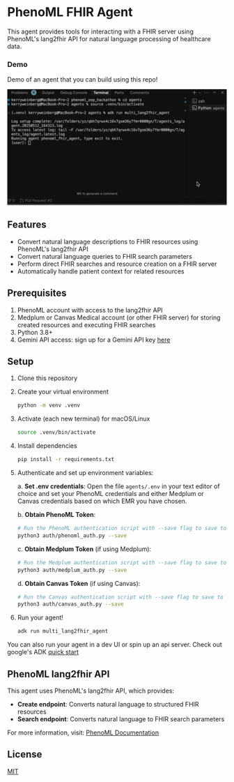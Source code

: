 # PhenoML FHIR Agent

This agent provides tools for interacting with a FHIR server using PhenoML's lang2fhir API for natural language processing of healthcare data.

### Demo

Demo of an agent that you can build using this repo!

![PhenoML FHIR Agent Demo](202505131555.gif)

## Features

- Convert natural language descriptions to FHIR resources using PhenoML's lang2fhir API
- Convert natural language queries to FHIR search parameters
- Perform direct FHIR searches and resource creation on a FHIR server
- Automatically handle patient context for related resources

## Prerequisites

1. PhenoML account with access to the lang2fhir API
2. Medplum or Canvas Medical account (or other FHIR server) for storing created resources and executing FHIR searches
3. Python 3.8+
4. Gemini API access: sign up for a Gemini API key [here](https://ai.google.dev/gemini-api/docs/api-key) 

## Setup

1. Clone this repository

2. Create your virtual environment
   ```bash
   python -m venv .venv
   ```

3. Activate (each new terminal) for macOS/Linux

   ```bash
   source .venv/bin/activate
   ```

4. Install dependencies
   ```bash
   pip install -r requirements.txt
   ```

5. Authenticate and set up environment variables:

   a. **Set .env credentials**:
   Open the file `agents/.env` in your text editor of choice and set your
PhenoML credentials and either Medplum or Canvas credentials based on which
EMR you have chosen.

   b. **Obtain PhenoML Token**:
   ```bash
   # Run the PhenoML authentication script with --save flag to save to .env automatically. Assumes your credentials are in your .env already 
   python3 auth/phenoml_auth.py --save
   ```

   c. **Obtain Medplum Token** (if using Medplum):
   ```bash
   # Run the Medplum authentication script with --save flag to save to .env automatically. Assumes your credentials are in your .env already
   python3 auth/medplum_auth.py --save

   ```

   d. **Obtain Canvas Token** (if using Canvas):
   ```bash
   # Run the Canvas authentication script with --save flag to save to .env automatically. Assumes your credentials are in your .env already
   python3 auth/canvas_auth.py --save

   ```

6. Run your agent! 
   ```bash
   adk run multi_lang2fhir_agent
   ```
You can also run your agent in a dev UI or spin up an api server. Check out google's ADK [quick start](https://google.github.io/adk-docs/get-started/quickstart/#run-your-agent)

## PhenoML lang2fhir API

This agent uses PhenoML's lang2fhir API, which provides:

- **Create endpoint**: Converts natural language to structured FHIR resources
- **Search endpoint**: Converts natural language to FHIR search parameters

For more information, visit: [PhenoML Documentation](https://developer.pheno.ml)

## License

[MIT](LICENSE) 
